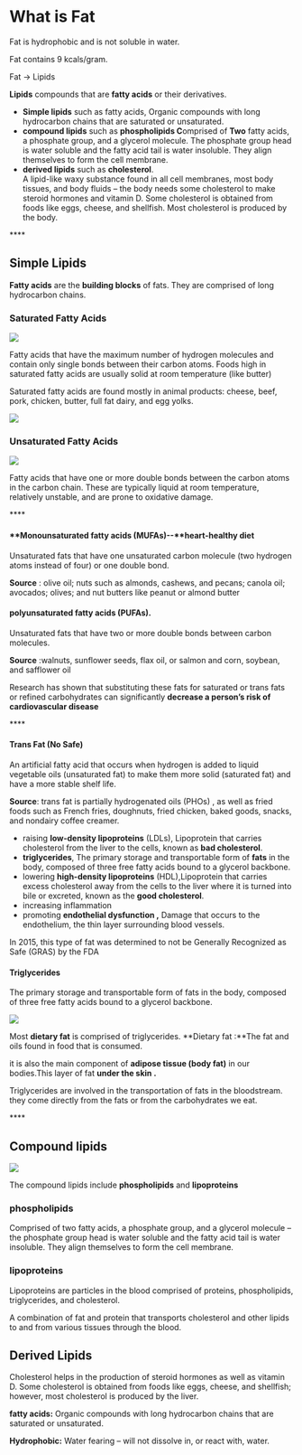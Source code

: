 # What is Fat

Fat is hydrophobic and is not soluble in water. 

Fat contains 9 kcals/gram.

Fat -&gt; Lipids

  
**Lipids** compounds that are **fatty acids** or their derivatives. 

* **Simple lipids** such as fatty acids,  Organic compounds with long hydrocarbon chains that are saturated or unsaturated.
* **compound lipids** such as **phospholipids C**omprised of **Two** fatty acids, a phosphate group, and a glycerol molecule. The phosphate group head is water soluble and the fatty acid tail is water insoluble. They align themselves to form the cell membrane.
*  **derived lipids** such as **cholesterol**.  
  A lipid-like waxy substance found in all cell membranes, most body tissues, and body fluids – the body needs some cholesterol to make steroid hormones and vitamin D. Some cholesterol is obtained from foods like eggs, cheese, and shellfish. Most cholesterol is produced by the body.

  \*\*\*\*

## Simple Lipids

**Fatty acids** are the **building blocks** of fats. They are comprised of long hydrocarbon chains.

### **Saturated Fatty Acids**

![](../.gitbook/assets/image%20%284%29.png)

Fatty acids that have the maximum number of hydrogen molecules and contain only single bonds between their carbon atoms. Foods high in saturated fatty acids are usually solid at room temperature \(like butter\) 

Saturated fatty acids are found mostly in animal products: cheese, beef, pork, chicken, butter, full fat dairy, and egg yolks.

![](../.gitbook/assets/image%20%285%29.png)

### **Unsaturated Fatty Acids**

![](../.gitbook/assets/image%20%283%29.png)

Fatty acids that have one or more double bonds between the carbon atoms in the carbon chain. These are typically liquid at room temperature, relatively unstable, and are prone to oxidative damage.



\*\*\*\*

#### **Monounsaturated fatty acids \(MUFAs\)--**heart-healthy diet

Unsaturated fats that have one unsaturated carbon molecule \(two hydrogen atoms instead of four\) or one double bond.

**Source** : olive oil; nuts such as almonds, cashews, and pecans; canola oil; avocados; olives; and nut butters like peanut or almond butter



#### polyunsaturated fatty acids \(PUFAs\).

Unsaturated fats that have two or more double bonds between carbon molecules.

**Source** :walnuts, sunflower seeds, flax oil, or salmon and corn, soybean, and safflower oil

Research has shown that substituting these fats for saturated or trans fats or refined carbohydrates can significantly **decrease a person’s risk of cardiovascular disease**

\*\*\*\*

#### Trans Fat \(No Safe\)

An artificial fatty acid that occurs when hydrogen is added to liquid vegetable oils \(unsaturated fat\) to make them more solid \(saturated fat\) and have a more stable shelf life.

**Source**:   trans fat is partially hydrogenated oils \(PHOs\) , as well as fried foods such as French fries, doughnuts, fried chicken, baked goods, snacks, and nondairy coffee creamer.

*  raising **low-density lipoproteins** \(LDLs\), Lipoprotein that carries cholesterol from the liver to the cells, known as **bad cholesterol**.
* **triglycerides**, The primary storage and transportable form of **fats** in the body, composed of three free fatty acids bound to a glycerol backbone.
* lowering **high-density lipoproteins** \(HDL\),Lipoprotein that carries excess cholesterol away from the cells to the liver where it is turned into bile or excreted, known as the **good cholesterol**.
* increasing inflammation
* promoting **endothelial dysfunction ,** Damage that occurs to the endothelium, the thin layer surrounding blood vessels.

In 2015, this type of fat was determined to not be Generally Recognized as Safe \(GRAS\) by the FDA



#### **Triglycerides**

The primary storage and transportable form of fats in the body, composed of three free fatty acids bound to a glycerol backbone.

![](../.gitbook/assets/screen-shot-2021-01-16-at-9.34.08-pm.png)

Most **dietary fat** is comprised of triglycerides.  **Dietary fat :**The fat and oils found in food that is consumed.

it is also the main component of **adipose tissue \(body fat\)** in our bodies.This layer of fat **under the skin .**

Triglycerides are involved in the transportation of fats in the bloodstream. they come directly from the fats or from the carbohydrates we eat.

\*\*\*\*

## Compound lipids

![](../.gitbook/assets/screen-shot-2021-01-16-at-9.37.29-pm.png)

The compound lipids include **phospholipids** and **lipoproteins**

### **phospholipids**

Comprised of two fatty acids, a phosphate group, and a glycerol molecule – the phosphate group head is water soluble and the fatty acid tail is water insoluble. They align themselves to form the cell membrane.



### **lipoproteins**

Lipoproteins are particles in the blood comprised of proteins, phospholipids, triglycerides, and cholesterol.

A combination of fat and protein that transports cholesterol and other lipids to and from various tissues through the blood.



## Derived Lipids

Cholesterol helps in the production of steroid hormones as well as vitamin D. Some cholesterol is obtained from foods like eggs, cheese, and shellfish; however, most cholesterol is produced by the liver.





**fatty acids:** Organic compounds with long hydrocarbon chains that are saturated or unsaturated.

**Hydrophobic:**   Water fearing – will not dissolve in, or react with, water.

